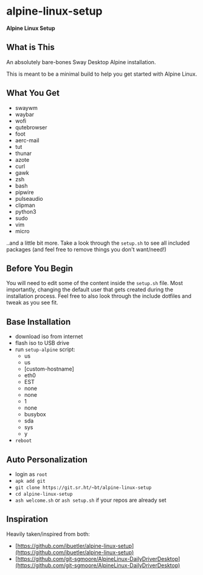 # alpine-linux-setup

**Alpine Linux Setup**

## What is This

An absolutely bare-bones Sway Desktop Alpine installation.

This is meant to be a minimal build to help you get started with Alpine Linux.

## What You Get

- swaywm
- waybar
- wofi
- qutebrowser
- foot
- aerc-mail
- tut
- thunar
- azote
- curl
- gawk 
- zsh
- bash
- pipwire
- pulseaudio
- clipman
- python3
- sudo
- vim
- micro

..and a little bit more. Take a look through the `setup.sh` to see all included packages (and feel free to remove things you don't want/need!)

## Before You Begin

You will need to edit some of the content inside the `setup.sh` file. Most importantly, changing the default user that gets created during the installation process. Feel free to also look through the include dotfiles and tweak as you see fit.

## Base Installation
* download iso from internet
* flash iso to USB drive
* run `setup-alpine` script:
    - us
    - us
    - [custom-hostname] 
    - eth0
    - EST
    - none
    - none
    - 1
    - none
    - busybox
    - sda
    - sys
    - y
* `reboot`

## Auto Personalization
* login as `root`
* `apk add git`
* `git clone https://git.sr.ht/~bt/alpine-linux-setup`
* `cd alpine-linux-setup`
* `ash welcome.sh` or `ash setup.sh` if your repos are already set


## Inspiration

Heavily taken/inspired from both:

- [https://github.com/ibuetler/alpine-linux-setup](https://github.com/ibuetler/alpine-linux-setup)
- [https://github.com/git-sgmoore/AlpineLinux-DailyDriverDesktop](https://github.com/git-sgmoore/AlpineLinux-DailyDriverDesktop)
